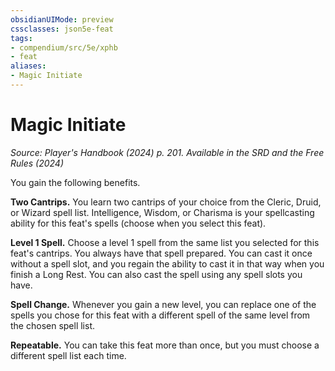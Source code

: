 ```yaml
---
obsidianUIMode: preview
cssclasses: json5e-feat
tags:
- compendium/src/5e/xphb
- feat
aliases:
- Magic Initiate
---
```

# Magic Initiate
*Source: Player's Handbook (2024) p. 201. Available in the <span title='Systems Reference Document (5.2)'>SRD</span> and the Free Rules (2024)*  

You gain the following benefits.

**Two Cantrips.** You learn two cantrips of your choice from the Cleric, Druid, or Wizard spell list. Intelligence, Wisdom, or Charisma is your spellcasting ability for this feat's spells (choose when you select this feat).

**Level 1 Spell.** Choose a level 1 spell from the same list you selected for this feat's cantrips. You always have that spell prepared. You can cast it once without a spell slot, and you regain the ability to cast it in that way when you finish a Long Rest. You can also cast the spell using any spell slots you have.

**Spell Change.** Whenever you gain a new level, you can replace one of the spells you chose for this feat with a different spell of the same level from the chosen spell list.

**Repeatable.** You can take this feat more than once, but you must choose a different spell list each time.